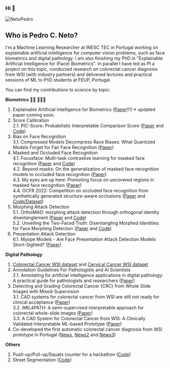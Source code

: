 ### Hi  👋

<p align="left"> <img src="https://komarev.com/ghpvc/?username=NetoPedro" alt="NetoPedro" /> </p>

## Who is Pedro C. Neto? 

I'm a Machine Learning Researcher at INESC TEC in Portugal working on explainable artificial intelligence for computer vision problems, such as face biometrics and digital pathology. I am also finishing my PhD in "Explainable Artificial Intelligence for (Face) Biometrics". In parallel I have led as PI a project on this topic, conducted research on colorectal cancer diagnosis from WSI (with industry partners) and delivered lectures and practical sessions of ML to PhD students at FEUP, Portugal. 


You can find my contributions to science by topic: 

**Biometrics**  🧔🏻 🕵🏻‍♂️
1. Explainable Artificial Intelligence for Biometrics ([Paper](https://arxiv.org/abs/2208.09500)!!!)-> updated paper coming soon. 
2. Score Calibration  
  2.1. PIC-Score: Probabilistic Interpretable Comparison Score ([Paper](https://openaccess.thecvf.com/content/CVPR2023W/Biometrics/html/Neto_PIC-Score_Probabilistic_Interpretable_Comparison_Score_for_Optimal_Matching_Confidence_in_CVPRW_2023_paper.html) and [Code](https://github.com/pterhoer/OptimalMatchingConfidence))  
3. Bias on Face Recognition  
  3.1. Compressed Models Decompress Race Biases: What Quantized Models Forget for Fair Face Recognition ([Paper](https://arxiv.org/abs/2308.11840))  
4. Masked and Occluded Face Recognition  
  4.1. Focusface: Multi-task contrastive learning for masked face recognition ([Paper](https://ieeexplore.ieee.org/abstract/document/9666792/) and [Code](https://github.com/NetoPedro/FocusFace))  
  4.2. Beyond masks: On the generalization of masked face recognition models to occluded face recognition ([Paper](https://ieeexplore.ieee.org/document/9857925))  
  4.3. My eyes are up here: Promoting focus on uncovered regions in masked face recognition ([Paper](https://ieeexplore.ieee.org/abstract/document/9548320))  
  4.4. OCFR 2022: Competition on occluded face recognition from synthetically generated structure-aware occlusions ([Paper](https://ieeexplore.ieee.org/abstract/document/10007963) and [Code/Dataset](https://github.com/NetoPedro/OCFR-2022))  
5. Morphing Attack Detection  
  5.1. OrthoMAD: morphing attack detection through orthogonal identity disentanglement ([Paper](https://ieeexplore.ieee.org/abstract/document/9897057) and [Code](https://github.com/NetoPedro/OrthoMAD))  
  5.2. Unveiling the Two-Faced Truth: Disentangling Morphed Identities for Face Morphing Detection ([Paper](https://arxiv.org/abs/2306.03002) and [Code](https://github.com/NetoPedro/IDistill))  
6. Presentation Attack Detection  
  6.1. Myope Models - Are Face Presentation Attack Detection Models Short-Sighted? ([Paper](https://openaccess.thecvf.com/content/WACV2022W/XAI4B/html/Neto_Myope_Models_-_Are_Face_Presentation_Attack_Detection_Models_Short-Sighted_WACVW_2022_paper.html))  

**Digital Pathology**
1. [Colorectal Cancer WSI dataset](https://rdm.inesctec.pt/dataset/nis-2023-008) and [Cervical Cancer WSI dataset](https://rdm.inesctec.pt/dataset/nis-2024-003)
2. Annotation Guidelines For Pathologists and AI Scientists  
   2.1. Annotating for artificial intelligence applications in digital pathology: A practical guide for pathologists and researchers ([Paper](https://www.sciencedirect.com/science/article/pii/S0893395222055260))   
3. Detecting and Grading Colorectal Cancer (CRC) from Whole Slide Images with Mixed-Supervision   
   3.1. CAD systems for colorectal cancer from WSI are still not ready for clinical acceptance ([Paper](https://www.nature.com/articles/s41598-021-93746-z))   
   3.2. iMIL4PATH: A semi-supervised interpretable approach for colorectal whole-slide images ([Paper](https://www.mdpi.com/2072-6694/14/10/2489))   
   3.3. A CAD System for Colorectal Cancer from WSI: A Clinically Validated Interpretable ML-based Prototype ([Paper](https://arxiv.org/abs/2301.02608))  
4. Co-developed the first automatic colorectal cancer diagnosis from WSI prototype in Portugal ([News](https://noticias.up.pt/inesc-tec-desenvolve-solucao-pioneira-para-diagnostico-do-cancro-colorretal/),  [News2](https://www.publico.pt/2022/02/23/ciencia/noticia/desenvolvida-solucao-optimizar-diagnostico-doencas-colorrectais-1996497) and [News3](https://noticiassaude.pt/desenvolvido-no-pais-prototipo-de-ia-que-ajuda-no-diagnostico-do-cancro-colorretal/))

**Others**
1. Push-up/Pull-up/Squats counter for a hackathon ([Code](https://github.com/NetoPedro/Deep-Learning-Push-Up-Counter))
2. Street Segmentation ([Code](https://github.com/NetoPedro/Street-Segmentation-Pytorch))


